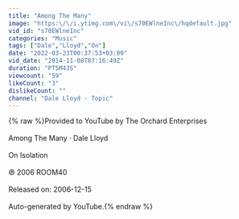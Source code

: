 ```yaml
---
title: "Among The Many"
image: "https:\/\/i.ytimg.com\/vi\/s70EWlneInc\/hqdefault.jpg"
vid_id: "s70EWlneInc"
categories: "Music"
tags: ["Dale","Lloyd","On"]
date: "2022-03-23T00:37:53+03:00"
vid_date: "2014-11-08T07:16:49Z"
duration: "PT5M43S"
viewcount: "59"
likeCount: "3"
dislikeCount: ""
channel: "Dale Lloyd - Topic"
---
```

{% raw %}Provided to YouTube by The Orchard Enterprises<br /><br />Among The Many · Dale Lloyd<br /><br />On Isolation<br /><br />℗ 2006 ROOM40<br /><br />Released on: 2006-12-15<br /><br />Auto-generated by YouTube.{% endraw %}
